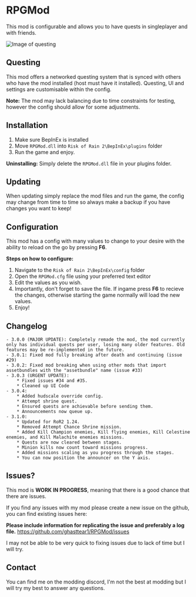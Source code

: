 # RPGMod

This mod is configurable and allows you to have quests in singleplayer and with friends.

![Image of questing](https://i.imgur.com/oog8BE9.jpg)

## Questing

This mod offers a networked questing system that is synced with others who have the mod installed (host must have it installed). Questing, UI and settings are customisable within the config.

**Note:** The mod may lack balancing due to time constraints for testing, however the config should allow for some adjustments.

## Installation

1. Make sure BepInEx is installed
2. Move `RPGMod.dll` into `Risk of Rain 2\BepInEx\plugins` folder
3. Run the game and enjoy.

**Uninstalling:** Simply delete the `RPGMod.dll` file in your plugins folder.

## Updating

When updating simply replace the mod files and run the game, the config may change from time to time so always make a backup if you have changes you want to keep!

## Configuration

This mod has a config with many values to change to your desire with the ability to reload on the go by pressing **F6**.

**Steps on how to configure:**

1. Navigate to the `Risk of Rain 2\BepInEx\config` folder
2. Open the `RPGMod.cfg` file using your preferred text editor
3. Edit the values as you wish.
4. Importantly, don't forget to save the file. If ingame press **F6** to recieve the changes, otherwise starting the game normally will load the new values.
5. Enjoy!

## Changelog

```text
- 3.0.0 (MAJOR UPDATE): Completely remade the mod, the mod currently only has individual quests per user, losing many older features. Old features may be re-implemented in the future.
- 3.0.1: Fixed mod fully breaking after death and continuing (issue #29)
- 3.0.2: Fixed mod breaking when using other mods that import assetbundles with the "assetbundle" name (issue #33)
- 3.0.3 (URGENT UPDATE): 
	* Fixed issues #34 and #35.
	* Cleaned up UI Code
- 3.0.4:
	* Added hudscale override config.
	* Attempt shrine quest.
	* Ensured quests are achievable before sending them.
	* Announcements now queue up.
- 3.1.0:
	* Updated for RoR2 1.24.
	* Removed Attempt Chance Shrine mission.
	* Added Kill Champion enemies, Kill flying enemies, Kill Celestine enemies, and Kill Malachite enemies missions.
	* Quests are now cleared between stages.
	* Minion kills now count toward missions progress.
	* Added missions scaling as you progress through the stages.
	* You can now position the announcer on the Y axis.
```

## Issues?

This mod is **WORK IN PROGRESS**, meaning that there is a good chance that there are issues.

If you find any issues with my mod please create a new issue on the github, you can find existing issues here:

**Please include information for replicating the issue and preferably a log file.**
https://github.com/ghasttear1/RPGMod/issues

I may not be able to be very quick to fixing issues due to lack of time but I will try.

## Contact

You can find me on the modding discord, I'm not the best at modding but I will try my best to answer any questions.
